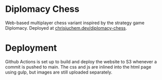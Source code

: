 # Diplomacy Chess

Web-based multiplayer chess variant inspired by the strategy game Diplomacy. 
Deployed at [chrisjuchem.dev/diplomacy-chess](http://chrisjuchem.dev/diplomacy-chess).

# Deployment

Github Actions is set up to build and deploy the website to S3 whenever a commit is pushed to main.
The css and js are inlined into the html page using gulp, but images are still uploaded separately.

